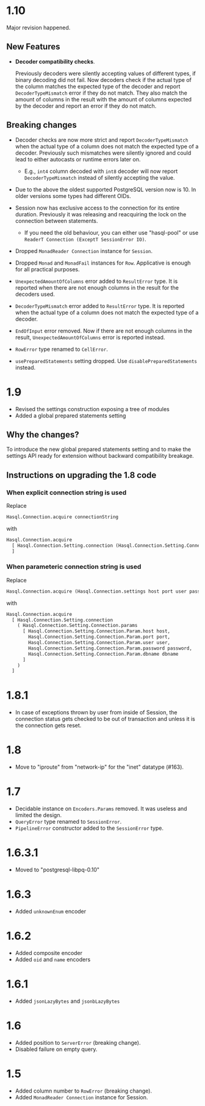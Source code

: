 # 1.10

Major revision happened.

## New Features

- **Decoder compatibility checks**.

  Previously decoders were silently accepting values of different types, if binary decoding did not fail. Now decoders check if the actual type of the column matches the expected type of the decoder and report `DecoderTypeMismatch` error if they do not match. They also match the amount of columns in the result with the amount of columns expected by the decoder and report an error if they do not match.

## Breaking changes

- Decoder checks are now more strict and report `DecoderTypeMismatch` when the actual type of a column does not match the expected type of a decoder. Previously such mismatches were silently ignored and could lead to either autocasts or runtime errors later on.
  - E.g., `int4` column decoded with `int8` decoder will now report `DecoderTypeMismatch` instead of silently accepting the value.

- Due to the above the oldest supported PostgreSQL version now is 10. In older versions some types had different OIDs.

- Session now has exclusive access to the connection for its entire duration. Previously it was releasing and reacquiring the lock on the connection between statements.
  - If you need the old behaviour, you can either use "hasql-pool" or use `ReaderT Connection (ExceptT SessionError IO)`.

- Dropped `MonadReader Connection` instance for `Session`.

- Dropped `Monad` and `MonadFail` instances for `Row`. Applicative is enough for all practical purposes.

- `UnexpectedAmountOfColumns` error added to `ResultError` type. It is reported when there are not enough columns in the result for the decoders used.

- `DecoderTypeMismatch` error added to `ResultError` type. It is reported when the actual type of a column does not match the expected type of a decoder.

- `EndOfInput` error removed. Now if there are not enough columns in the result, `UnexpectedAmountOfColumns` error is reported instead.

- `RowError` type renamed to `CellError`.

- `usePreparedStatements` setting dropped. Use `disablePreparedStatements` instead.

# 1.9

- Revised the settings construction exposing a tree of modules
- Added a global prepared statements setting

## Why the changes?

To introduce the new global prepared statements setting and to make the settings API ready for extension without backward compatibility breakage.

## Instructions on upgrading the 1.8 code

### When explicit connection string is used

Replace

```haskell
Hasql.Connection.acquire connectionString
```

with

```haskell
Hasql.Connection.acquire 
  [ Hasql.Connection.Setting.connection (Hasql.Connection.Setting.Connection.string connectionString)
  ]
```

### When parameteric connection string is used

Replace

```haskell
Hasql.Connection.acquire (Hasql.Connection.settings host port user password dbname)
```

with

```haskell
Hasql.Connection.acquire
  [ Hasql.Connection.Setting.connection
    ( Hasql.Connection.Setting.Connection.params
      [ Hasql.Connection.Setting.Connection.Param.host host,
        Hasql.Connection.Setting.Connection.Param.port port,
        Hasql.Connection.Setting.Connection.Param.user user,
        Hasql.Connection.Setting.Connection.Param.password password,
        Hasql.Connection.Setting.Connection.Param.dbname dbname
      ]
    )
  ]
```

# 1.8.1

- In case of exceptions thrown by user from inside of Session, the connection status gets checked to be out of transaction and unless it is the connection gets reset.

# 1.8

- Move to "iproute" from "network-ip" for the "inet" datatype (#163).

# 1.7

- Decidable instance on `Encoders.Params` removed. It was useless and limited the design.
- `QueryError` type renamed to `SessionError`.
- `PipelineError` constructor added to the `SessionError` type.

# 1.6.3.1

- Moved to "postgresql-libpq-0.10"

# 1.6.3

- Added `unknownEnum` encoder

# 1.6.2

- Added composite encoder
- Added `oid` and `name` encoders

# 1.6.1

- Added `jsonLazyBytes` and `jsonbLazyBytes`

# 1.6

- Added position to `ServerError` (breaking change).
- Disabled failure on empty query.

# 1.5

- Added column number to `RowError` (breaking change).
- Added `MonadReader Connection` instance for Session.
